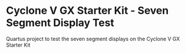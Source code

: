 # Cyclone V GX Starter Kit - Seven Segment Display Test

Quartus project to test the seven segment displays on the Cyclone V GX Starter Kit
